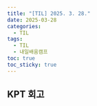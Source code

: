 ```yaml
---
title: "[TIL] 2025. 3. 28."
date: 2025-03-28
categories:
  - TIL
tags:
  - TIL
  - 내일배움캠프
toc: true
toc_sticky: true
---
```

## KPT 회고